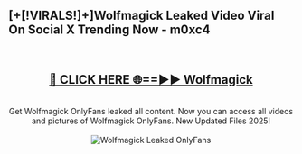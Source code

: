 <h2>[+[!VIRALS!]+]Wolfmagick Leaked Video Viral On Social X Trending Now - m0xc4</h2>
<br>
<div align="center">
<h2><a href="https://libra.edu.pl?Wolfmagick" rel="nofollow">🔴 CLICK HERE 🌐==►► Wolfmagick</a></h2>
<br>
Get Wolfmagick OnlyFans leaked all content. Now you can access all videos and pictures of Wolfmagick OnlyFans. New Updated Files 2025!
<br>
<br>
<a href="https://libra.edu.pl?Wolfmagick" rel="nofollow" data-target="animated-image.originalLink"><img src="https://i.ibb.co.com/WyWwxjT/player-gif2.gif" alt="Wolfmagick Leaked OnlyFans" style="max-width: 100%; display: inline-block;" data-target="animated-image.originalImage"></a>
</div>
<br>
